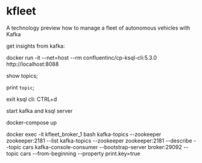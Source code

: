 # kfleet
A technology preview how to manage a fleet of autonomous vehicles with Kafka


get insights from kafka:

docker run -it --net=host --rm confluentinc/cp-ksql-cli:5.3.0 http://localhost:8088

show topics;

print `topic`;

exit ksql cli: CTRL+d


start kafka and ksql server

docker-compose up

docker exec -it kfleet_broker_1 bash 
kafka-topics --zookeeper zookeeper:2181 --list
kafka-topics --zookeeper zookeeper:2181 --describe --topic cars
kafka-console-consumer --bootstrap-server broker:29092 --topic cars --from-beginning --property print.key=true

